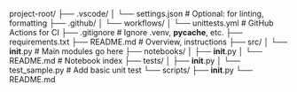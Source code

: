 project-root/
├── .vscode/
│   └── settings.json                 # Optional: for linting, formatting
├── .github/
│   └── workflows/
│       └── unittests.yml            # GitHub Actions for CI
├── .gitignore                       # Ignore .venv, __pycache__, etc.
├── requirements.txt
├── README.md                        # Overview, instructions
├── src/
│   └── __init__.py                  # Main modules go here
├── notebooks/
│   ├── __init__.py
│   └── README.md                    # Notebook index
├── tests/
│   ├── __init__.py
│   └── test_sample.py              # Add basic unit test
└── scripts/
    ├── __init__.py
    └── README.md
